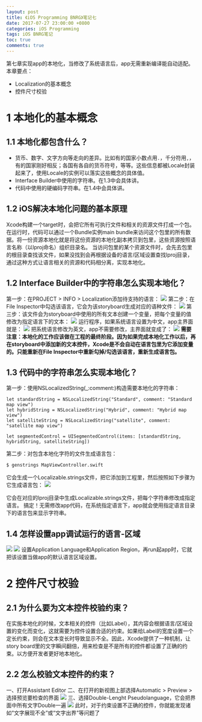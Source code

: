 ```yaml
---
layout: post
title: 《iOS Programming BNRG》笔记七
date: 2017-07-27 23:00:00 +0800
categories: iOS Programming
tags: iOS BNRG笔记
toc: true
comments: true
---
```

第七章实现app的本地化，当修改了系统语言后，app无需重新编译能自动适配。本章要点：
- Localization的基本概念
- 控件尺寸校验
<!-- more -->

# 1 本地化的基本概念
## 1.1 本地化都包含什么？
- 货币、数字、文字方向等走向的差异。比如有的国家小数点用`.`，千分符用`,`，有的国家刚好相反；各国有各自的货币符号，等等。这些信息都被Locale封装起来了，使用Locale的实例可以落实这些概念的具体值。
- Interface Builder中使用的字符串。在1.3中会具体讲。
- 代码中使用的硬编码字符串。在1.4中会具体讲。

## 1.2 iOS解决本地化问题的基本原理
Xcode构建一个target时，会把它所有可执行文件和相关的资源文件打成一个包。在运行时，代码可以通过一个Bundle实例main bundle来访问这个包里的所有数据。将一份资源本地化就是将这份资源的本地化副本拷贝到包里，这些资源按照语言名称（以lproj命名）组织目录名。
当访问包里的某个资源文件时，会先去包里的根目录查找该文件，如果没找到会再根据设备的语言/区域设置查找lproj目录，通过这种方式让语言相关的资源和代码相分离，实现本地化。

## 1.2 Interface Builder中的字符串怎么实现本地化？
第一步：在PROJECT > INFO > Localization添加待支持的语言：
![](0727iOSProgrammingBNRG07/img01.png)
第二步：在File Inspector中勾选该语言，它会为该storyboard生成对应的语种文件：
![](0727iOSProgrammingBNRG07/img02.png)
第三步：该文件会为storyboard中使用的所有文本创建一个变量，把每个变量的值修改为指定语言下的文本：
![](0727iOSProgrammingBNRG07/img03.png)
运行程序，如果系统语言设置为中文，app主界面就是：
![](0727iOSProgrammingBNRG07/img04.png)
把系统语言修改为英文，app不需要修改，主界面就变成了：
![](0727iOSProgrammingBNRG07/img05.png)
**需要注意：本地化的工作应该做在工程的最终阶段。因为如果完成本地化工作以后，再在storyboard中添加新的文本控件，Xcode是不会自动在语言包里为它添加变量的。只能重新在File Inspector中重新勾掉/勾选该语言，重新生成语言包。**

## 1.3 代码中的字符串怎么实现本地化？
第一步：使用NSLocalizedString(_:comment:)构造需要本地化的字符串：
``` objc
let standardString = NSLocalizedString("Standard", comment: "Standard map view")
let hybridString = NSLocalizedString("Hybrid", comment: "Hybrid map view")
let satelliteString = NSLocalizedString("satellite", comment: "satellite map view")
        
let segmentedControl = UISegmentedControl(items: [standardString, hybridString, satelliteString])
```
第二步：对包含本地化字符的文件生成语言包：
``` bash
$ genstrings MapViewController.swift
```
它会生成一个Localizable.strings文件，把它添加到工程里，然后按照如下步骤为它生成语言包：
![](0727iOSProgrammingBNRG07/img06.png)

它会在对应的lproj目录中生成Localizable.strings文件，把每个字符串修改成指定语言。
搞定！无需修改app代码，在系统指定语言下，app就会使用指定语言目录下的语言包来显示字符串。

## 1.4 怎样设置app调试运行的语言-区域
![](0727iOSProgrammingBNRG07/img07.png)
![](0727iOSProgrammingBNRG07/img08.png)
设置Application Language和Application Region，再run起app时，它就把该设置当做app的默认语言区域设置。
# 2 控件尺寸校验
## 2.1 为什么要为文本控件校验约束？
在实施本地化的时候，文本相关的控件（比如Label），其内容会根据语言/区域设置的变化而变化，这就需要为控件设置合适的约束。如果给Label的宽度设置一个定长约束，则会在文本变长时导致显示不全。因此，Xcode提供了一种机制，让story board里的文字瞬间翻倍，用来检查是不是所有的控件都设置了正确的约束。以方便开发者更好地本地化。

## 2.2 怎么校验文本控件的约束？
一、打开Assistant Editor
二、在打开的新视图上部选择Automatic > Preview > 选择预览要检查的界面
![](0727iOSProgrammingBNRG07/img09.png)
三、选择Double-Lenght Pseudolanguage，它会把界面中所有文字Double一遍
![](0727iOSProgrammingBNRG07/img10.png)
此时，对于约束设置不正确的控件，你就能发现诸如“文字展现不全”或“文字出界”等问题了